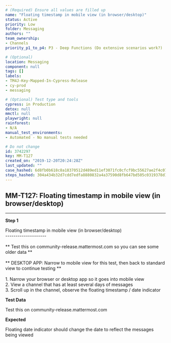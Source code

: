 ```yaml
---
# (Required) Ensure all values are filled up
name: "Floating timestamp in mobile view (in browser/desktop)"
status: Active
priority: Low
folder: Messaging
authors: ""
team_ownership: 
- Channels
priority_p1_to_p4: P3 - Deep Functions (Do extensive scenarios work?)

# (Optional)
location: Messaging
component: null
tags: []
labels: 
- TM4J-Key-Mapped-In-Cypress-Release
- cy-prod
- messaging

# (Optional) Test type and tools
cypress: in Production
detox: null
mmctl: null
playwright: null
rainforest: 
- N/A
manual_test_environments: 
- Automated - No manual tests needed

# Do not change
id: 3742297
key: MM-T127
created_on: "2019-12-20T20:24:28Z"
last_updated: ""
case_hashed: 6d8fb0b618c8a18370512d489ed11ef3071fc0cfcf9bc55627ae2f4c07811c5afe414fc2872d3833ec6bd58cc28cfcb8
steps_hashed: 304a434b32d7cdd7edfa8880832a4a37590d8fb647bd505c0319378d198a0e5458662cc502f5e481bc6f8272a5a82309
---
```


<!-- (Auto-generated) Based on frontmatter's "key" and "name" -->

## MM-T127: Floating timestamp in mobile view (in browser/desktop)

---

**Step 1**

Floating timestamp in mobile view (in browser/desktop)\
\--------------------\
\
\*\* Test this on community-release.mattermost.com so you can see some older data \*\*\
\
\*\* DESKTOP APP: Narrow to mobile view for this test, then back to standard view to continue testing \*\*\
\
1\. Narrow your browser or desktop app so it goes into mobile view\
2\. View a channel that has at least several days of messages\
3\. Scroll up in the channel, observe the floating timestamp / date indicator

**Test Data**

Test this on community-release.mattermost.com

**Expected**

Floating date indicator should change the date to reflect the messages being viewed
